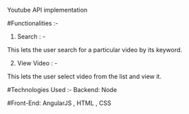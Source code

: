 Youtube API implementation


#Functionalities :-

1) Search : -

This lets the user search for a particular video by its keyword.

2) View Video : - 

This lets the user select video from the list and view it.


#Technologies Used :-
Backend: Node

#Front-End:
AngularJS , HTML , CSS


